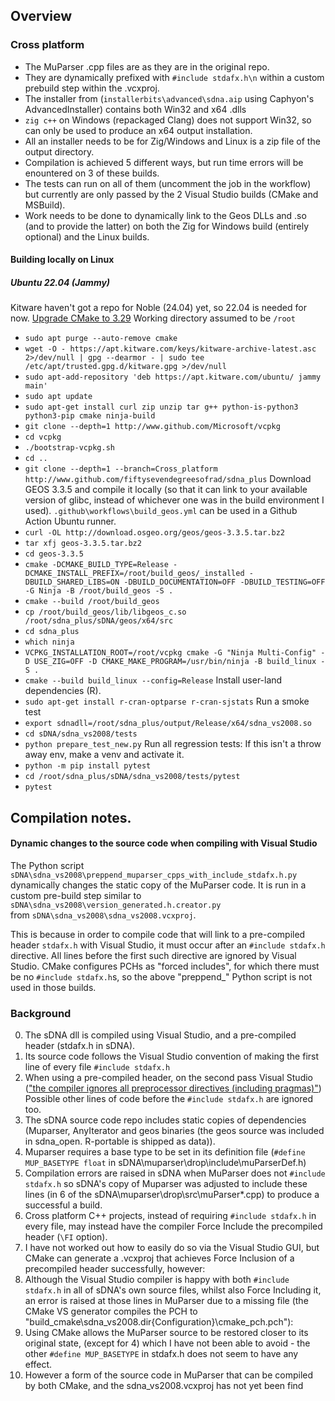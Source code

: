 ## Overview

### Cross platform

* The MuParser .cpp files are as they are in the original repo.  
* They are dynamically prefixed with `#include stdafx.h\n` within a custom prebuild step
within the .vcxproj.
* The installer from (`installerbits\advanced\sdna.aip` using Caphyon's AdvancedInstaller) contains both Win32 and x64 .dlls
* `zig c++` on Windows (repackaged Clang) does not support Win32, so can only be used to
produce an x64 output installation.
* All an installer needs to be for Zig/Windows and Linux is a zip file of the output directory.
* Compilation is achieved 5 different ways, but run time errors will be enountered on 3 of these builds.
* The tests can run on all of them (uncomment the job in the workflow) but currently are only passed by the 2 Visual Studio builds (CMake and MSBuild).
* Work needs to be done to dynamically link to the Geos DLLs and .so (and to provide the latter) on both
the Zig for Windows build (entirely optional) and the Linux builds.

#### Building locally on Linux 
##### Ubuntu 22.04 (Jammy)
Kitware haven't got a repo for Noble (24.04) yet, so 22.04 is needed for now.
[Upgrade CMake to 3.29](https://askubuntu.com/a/1157132)
Working directory assumed to be `/root`
* `sudo apt purge --auto-remove cmake`
* `wget -O - https://apt.kitware.com/keys/kitware-archive-latest.asc 2>/dev/null | gpg --dearmor - | sudo tee /etc/apt/trusted.gpg.d/kitware.gpg >/dev/null`
* `sudo apt-add-repository 'deb https://apt.kitware.com/ubuntu/ jammy main'`
* `sudo apt update`
* `sudo apt-get install curl zip unzip tar g++ python-is-python3 python3-pip cmake ninja-build `
* `git clone --depth=1 http://www.github.com/Microsoft/vcpkg`
* `cd vcpkg`
* `./bootstrap-vcpkg.sh`
* `cd ..`
* `git clone --depth=1 --branch=Cross_platform  http://www.github.com/fiftysevendegreesofrad/sdna_plus`
Download GEOS 3.3.5 and compile it locally (so that it can link to your available version of glibc, instead of whichever one was in the build environment I used).  `.github\workflows\build_geos.yml` can be used in a Github Action Ubuntu runner.
* `curl -OL http://download.osgeo.org/geos/geos-3.3.5.tar.bz2`
* `tar xfj geos-3.3.5.tar.bz2`
* `cd geos-3.3.5`
* `cmake -DCMAKE_BUILD_TYPE=Release -DCMAKE_INSTALL_PREFIX=/root/build_geos/_installed -DBUILD_SHARED_LIBS=ON -DBUILD_DOCUMENTATION=OFF -DBUILD_TESTING=OFF -G Ninja -B /root/build_geos -S .`
* `cmake --build /root/build_geos`
* `cp /root/build_geos/lib/libgeos_c.so /root/sdna_plus/sDNA/geos/x64/src`
* `cd sdna_plus`
* `which ninja`
* `VCPKG_INSTALLATION_ROOT=/root/vcpkg cmake -G "Ninja Multi-Config" -D USE_ZIG=OFF -D CMAKE_MAKE_PROGRAM=/usr/bin/ninja -B build_linux -S .`
* `cmake --build build_linux --config=Release`
Install user-land dependencies (R).
* `sudo apt-get install r-cran-optparse r-cran-sjstats`
Run a smoke test
* `export sdnadll=/root/sdna_plus/output/Release/x64/sdna_vs2008.so`
* `cd sDNA/sdna_vs2008/tests`
* `python prepare_test_new.py`
Run all regression tests:
If this isn't a throw away env, make a venv and activate it.
* `python -m pip install pytest`
* `cd /root/sdna_plus/sDNA/sdna_vs2008/tests/pytest`
* `pytest`
## Compilation notes.
#### Dynamic changes to the source code when compiling with Visual Studio
The Python script `sDNA\sdna_vs2008\preppend_muparser_cpps_with_include_stdafx.h.py`
dynamically changes the static copy of the MuParser code. It is run in a custom pre-build 
step similar to `sDNA\sdna_vs2008\version_generated.h.creator.py`  
from `sDNA\sdna_vs2008\sdna_vs2008.vcxproj`.

This is because in order to compile code that will link to a pre-compiled 
header `stdafx.h` with Visual Studio, it must occur after an `#include stdafx.h` 
directive.  All lines before the first such directive are ignored by Visual Studio. 
CMake configures PCHs as "forced includes", for which there must be no `#include stdafx.h`s,
so the above "preppend_" Python script is not used in those builds. 
### Background
 0) The sDNA dll is compiled using Visual Studio, and a pre-compiled header (stdafx.h in sDNA).  
 1) Its source code follows the Visual Studio convention of making the 
first line of every file `#include stdafx.h`
 2) When using a pre-compiled header, on the second pass Visual Studio
(["the compiler ignores all preprocessor directives (including pragmas)"](https://learn.microsoft.com/en-us/cpp/build/creating-precompiled-header-files?view=msvc-170#source-file-consistency))
Possible other lines of code before the `#include stdafx.h` are ignored too.
 3) The sDNA source code repo includes static copies of dependencies (Muparser, AnyIterator and geos binaries (the geos source was included in sdna_open.  R-portable is shipped as data)).
 4) Muparser requires a base type to be set in its definition file (`#define MUP_BASETYPE float` in sDNA\muparser\drop\include\muParserDef.h)
 5) Compilation errors are raised in sDNA when MuParser does not `#include stdafx.h` 
    so sDNA's copy of Muparser was adjusted to include these lines (in 6 of the 
    sDNA\muparser\drop\src\muParser*.cpp) to produce a successful a build.
 6) Cross platform C++ projects, instead of requiring `#include stdafx.h` in every file, may 
    instead have the compiler Force Include the precompiled header (`\FI` option).
 7) I have not worked out how to easily do so via the Visual Studio GUI, but CMake 
 can generate a .vcxproj that achieves Force Inclusion of a precompiled header 
 successfully, however:
 8) Although the Visual Studio compiler is happy with both `#include stdafx.h` in all of sDNA's 
 own source files, whilst also Force Including it, an error is raised at those lines in MuParser due 
 to a missing file (the CMake VS generator compiles the PCH to "build_cmake\sdna_vs2008.dir\{Configuration}\cmake_pch.pch"):
 9) Using CMake allows the MuParser source to be restored closer to its original state,
 (except for 4) which I have not been able to avoid - the other `#define MUP_BASETYPE` in 
 stdafx.h does not seem to 
 have any effect.  
 10) However a form of the source code in MuParser that can be compiled by both CMake, and
 the sdna_vs2008.vcxproj has not yet been find





